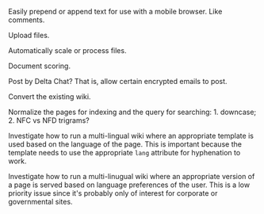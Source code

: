 Easily prepend or append text for use with a mobile browser. Like
comments.

Upload files.

Automatically scale or process files.

Document scoring.

Post by Delta Chat? That is, allow certain encrypted emails to post.

Convert the existing wiki.

Normalize the pages for indexing and the query for searching: 1.
downcase; 2. NFC vs NFD trigrams?

Investigate how to run a multi-lingual wiki where an appropriate
template is used based on the language of the page. This is important
because the template needs to use the appropriate `lang` attribute for
hyphenation to work.

Investigate how to run a multi-linugual wiki where an appropriate
version of a page is served based on language preferences of the user.
This is a low priority issue since it's probably only of interest for
corporate or governmental sites.
